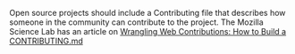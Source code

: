 Open source projects should include a Contributing file that describes how someone in the community can contribute to the project. The Mozilla Science Lab has an article on [Wrangling Web Contributions: How to Build a CONTRIBUTING.md](https://mozillascience.github.io/working-open-workshop/contributing/)
